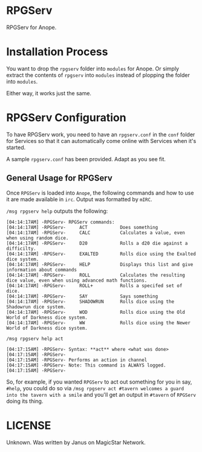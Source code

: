 # RPGServ
RPGServ for Anope.

# Installation Process

You want to drop the `rpgserv` folder into `modules` for Anope. Or simply extract the contents of `rpgserv` into `modules` instead of plopping the folder into `modules`.

Either way, it works just the same.

# RPGServ Configuration

To have RPGServ work, you need to have an `rpgserv.conf` in the `conf` folder for Services so that it can automatically come online with Services when it's started.

A sample `rpgserv.conf` has been provided. Adapt as you see fit.

## General Usage for RPGServ
Once `RPGServ` is loaded into `Anope`, the following commands and how to use it are made available in `irc`. Output was formatted by `mIRC`.

`/msg rpgserv help` outputs the following:

```
[04:14:17AM] -RPGServ- RPGServ commands:
[04:14:17AM] -RPGServ-     ACT            Does something
[04:14:17AM] -RPGServ-     CALC           Calculates a value, even when using random dice.
[04:14:17AM] -RPGServ-     D20            Rolls a d20 die against a difficilty.
[04:14:17AM] -RPGServ-     EXALTED        Rolls dice using the Exalted dice system.
[04:14:17AM] -RPGServ-     HELP           Displays this list and give information about commands
[04:14:17AM] -RPGServ-     ROLL           Calculates the resulting dice value, even when using advanced math functions.
[04:14:17AM] -RPGServ-     ROLL+          Rolls a specifed set of dice.
[04:14:17AM] -RPGServ-     SAY            Says something
[04:14:17AM] -RPGServ-     SHADOWRUN      Rolls dice using the Shadowrun dice system.
[04:14:17AM] -RPGServ-     WOD            Rolls dice using the Old World of Darkness dice system.
[04:14:17AM] -RPGServ-     WW             Rolls dice using the Newer World of Darkness dice system.
```

`/msg rpgserv help act`

```
[04:17:15AM] -RPGServ- Syntax: **act** where <what was done>
[04:17:15AM] -RPGServ-  
[04:17:15AM] -RPGServ- Performs an action in channel
[04:17:15AM] -RPGServ- Note: This command is ALWAYS logged.
[04:17:15AM] -RPGServ-
```
So, for example, if you wanted `RPGServ` to act out something for you in say, `#help`, you could do so via `/msg rpgserv act #tavern welcomes a guard into the tavern with a smile` and you'll get an output in `#tavern` of `RPGServ` doing its thing.

# LICENSE

Unknown. Was written by Janus on MagicStar Network.
